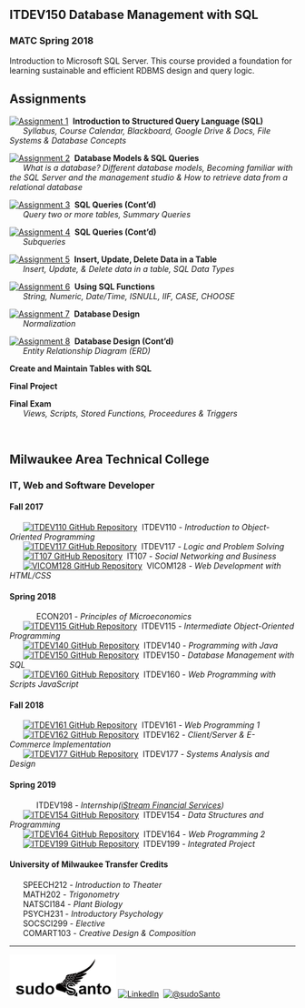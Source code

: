 ITDEV150 Database Management with SQL
------
### MATC Spring 2018

Introduction to Microsoft SQL Server.  This course provided a foundation for learning sustainable and efficient RDBMS design and query logic.

Assignments
------

[<img src="https://github.com/favicon.ico" alt="Assignment 1" width="18" height="18">](https://github.com/sudoSanto/ITDEV150-Database-Management-with-SQL/blob/master/Assignment1.txt "Assignment 1")&nbsp;
**Introduction to Structured Query Language (SQL)**\
&nbsp;&nbsp;&nbsp;&nbsp;&nbsp;&nbsp;*Syllabus, Course Calendar, Blackboard, Google Drive & Docs, File Systems & Database Concepts*

[<img src="https://github.com/favicon.ico" alt="Assignment 2" width="18" height="18">](https://github.com/sudoSanto/ITDEV150-Database-Management-with-SQL/blob/master/Assignment2.txt "Assignment 2")&nbsp;
**Database Models & SQL Queries**\
&nbsp;&nbsp;&nbsp;&nbsp;&nbsp;&nbsp;*What is a database? Different database models, Becoming familiar with the SQL Server and the management studio & How to retrieve data from a relational database*

[<img src="https://github.com/favicon.ico" alt="Assignment 3" width="18" height="18">](https://github.com/sudoSanto/ITDEV150-Database-Management-with-SQL/blob/master/Assignment3.txt "Assignment 3")&nbsp;
**SQL Queries (Cont’d)**\
&nbsp;&nbsp;&nbsp;&nbsp;&nbsp;&nbsp;*Query two or more tables, Summary Queries*

[<img src="https://github.com/favicon.ico" alt="Assignment 4" width="18" height="18">](https://github.com/sudoSanto/ITDEV150-Database-Management-with-SQL/blob/master/Assignment4.txt "Assignment 4")&nbsp;
**SQL Queries (Cont’d)**\
&nbsp;&nbsp;&nbsp;&nbsp;&nbsp;&nbsp;*Subqueries*

[<img src="https://github.com/favicon.ico" alt="Assignment 5" width="18" height="18">](https://github.com/sudoSanto/ITDEV150-Database-Management-with-SQL/blob/master/Assignment5.txt "Assignment 5")&nbsp;
**Insert, Update, Delete Data in a Table**\
&nbsp;&nbsp;&nbsp;&nbsp;&nbsp;&nbsp;*Insert, Update, & Delete data in a table, SQL Data Types*

[<img src="https://github.com/favicon.ico" alt="Assignment 6" width="18" height="18">](https://github.com/sudoSanto/ITDEV150-Database-Management-with-SQL/blob/master/Assignment6.txt "Assignment 6")&nbsp;
**Using SQL Functions**\
&nbsp;&nbsp;&nbsp;&nbsp;&nbsp;&nbsp;*String, Numeric, Date/Time, ISNULL, IIF, CASE, CHOOSE*

[<img src="https://github.com/favicon.ico" alt="Assignment 7" width="18" height="18">](https://github.com/sudoSanto/ITDEV150-Database-Management-with-SQL/tree/master/Assignment7 "Assignment 7")&nbsp;
**Database Design**\
&nbsp;&nbsp;&nbsp;&nbsp;&nbsp;&nbsp;*Normalization*

[<img src="https://github.com/favicon.ico" alt="Assignment 8" width="18" height="18">](https://github.com/sudoSanto/ITDEV150-Database-Management-with-SQL/tree/master/Assignment8 "Assignment 8")&nbsp;
**Database Design (Cont’d)**\
&nbsp;&nbsp;&nbsp;&nbsp;&nbsp;&nbsp;*Entity Relationship Diagram (ERD)*

**Create and Maintain Tables with SQL**

**Final Project**

**Final Exam**\
&nbsp;&nbsp;&nbsp;&nbsp;&nbsp;&nbsp;*Views, Scripts, Stored Functions, Proceedures & Triggers*

<br/>

Milwaukee Area Technical College
------
### IT, Web and Software Developer
#### Fall 2017
&nbsp;&nbsp;&nbsp;&nbsp;&nbsp;&nbsp;[<img src="https://github.com/favicon.ico" alt="ITDEV110 GitHub Repository" width="18" height="18">](https://github.com/sudoSanto/ITDEV110-Intro-to-Object-Oriented-Programming "ITDEV110 GitHub Repository")&nbsp;
ITDEV110 - *Introduction to Object-Oriented Programming*\
&nbsp;&nbsp;&nbsp;&nbsp;&nbsp;&nbsp;[<img src="https://github.com/favicon.ico" alt="ITDEV117 GitHub Repository" width="18" height="18">](https://github.com/sudoSanto/ITDEV117-Logic-and-Problem-Solving "ITDEV117 GitHub Repository")&nbsp;
ITDEV117 - *Logic and Problem Solving*\
&nbsp;&nbsp;&nbsp;&nbsp;&nbsp;&nbsp;[<img src="https://github.com/favicon.ico" alt="IT107 GitHub Repository" width="18" height="18">](https://github.com/sudoSanto/IT107-Social-Networking-and-Business "IT107 GitHub Repository")&nbsp;
IT107 - *Social Networking and Business*\
&nbsp;&nbsp;&nbsp;&nbsp;&nbsp;&nbsp;[<img src="https://github.com/favicon.ico" alt="VICOM128 GitHub Repository" width="18" height="18">](https://github.com/sudoSanto/VICOM128-Web-Development-with-HTML-CSS "VICOM128 GitHub Repository")&nbsp;
VICOM128 - *Web Development with HTML/CSS*

#### Spring 2018
&nbsp;&nbsp;&nbsp;&nbsp;&nbsp;&nbsp;&nbsp;&nbsp;&nbsp;&nbsp;&nbsp;&nbsp;ECON201 - *Principles of Microeconomics*\
&nbsp;&nbsp;&nbsp;&nbsp;&nbsp;&nbsp;[<img src="https://github.com/favicon.ico" alt="ITDEV115 GitHub Repository" width="18" height="18">](https://github.com/sudoSanto/ITDEV115-Intermediate-Object-Oriented-Programming "ITDEV115 GitHub Repository")&nbsp;
ITDEV115 - *Intermediate Object-Oriented Programming*\
&nbsp;&nbsp;&nbsp;&nbsp;&nbsp;&nbsp;[<img src="https://github.com/favicon.ico" alt="ITDEV140 GitHub Repository" width="18" height="18">](https://github.com/sudoSanto/ITDEV140-Programming-with-Java "ITDEV140 GitHub Repository")&nbsp;
ITDEV140 - *Programming with Java*\
&nbsp;&nbsp;&nbsp;&nbsp;&nbsp;&nbsp;[<img src="https://github.com/favicon.ico" alt="ITDEV150 GitHub Repository" width="18" height="18">](https://github.com/sudoSanto/ITDEV150-Database-Management-with-SQL "ITDEV150 GitHub Repository")&nbsp;
ITDEV150 - *Database Management with SQL*\
&nbsp;&nbsp;&nbsp;&nbsp;&nbsp;&nbsp;[<img src="https://github.com/favicon.ico" alt="ITDEV160 GitHub Repository" width="18" height="18">](https://github.com/sudoSanto/ITDEV160-Web-Programming-With-Scripts-JavaScript "ITDEV160 GitHub Repository")&nbsp;
ITDEV160 - *Web Programming with Scripts JavaScript*

#### Fall 2018
&nbsp;&nbsp;&nbsp;&nbsp;&nbsp;&nbsp;[<img src="https://github.com/favicon.ico" alt="ITDEV161 GitHub Repository" width="18" height="18">](https://github.com/sudoSanto/ITDEV161-Web-Programming-1 "ITDEV161 GitHub Repository")&nbsp;
ITDEV161 - *Web Programming 1*\
&nbsp;&nbsp;&nbsp;&nbsp;&nbsp;&nbsp;[<img src="https://github.com/favicon.ico" alt="ITDEV162 GitHub Repository" width="18" height="18">](https://github.com/sudoSanto/ITDEV162-Client-Server-and-E-Commerce-Implementation "ITDEV162 GitHub Repository")&nbsp;
ITDEV162 - *Client/Server & E-Commerce Implementation*\
&nbsp;&nbsp;&nbsp;&nbsp;&nbsp;&nbsp;[<img src="https://github.com/favicon.ico" alt="ITDEV177 GitHub Repository" width="18" height="18">](https://github.com/sudoSanto/ITDEV177-Systems-Analysis-and-Design "ITDEV177 GitHub Repository")&nbsp;
ITDEV177 - *Systems Analysis and Design*

#### Spring 2019
&nbsp;&nbsp;&nbsp;&nbsp;&nbsp;&nbsp;&nbsp;&nbsp;&nbsp;&nbsp;&nbsp;&nbsp;ITDEV198 - *Internship([iStream Financial Services](https://www.istreamfs.com/ "iStream Financial Services"))*\
&nbsp;&nbsp;&nbsp;&nbsp;&nbsp;&nbsp;[<img src="https://github.com/favicon.ico" alt="ITDEV154 GitHub Repository" width="18" height="18">](https://github.com/sudoSanto/ITDEV154-Data-Structures-and-Programming "ITDEV154 GitHub Repository")&nbsp;
ITDEV154 - *Data Structures and Programming*\
&nbsp;&nbsp;&nbsp;&nbsp;&nbsp;&nbsp;[<img src="https://github.com/favicon.ico" alt="ITDEV164 GitHub Repository" width="18" height="18">](https://github.com/sudoSanto/ITDEV164-Web-Programming-2 "ITDEV164 GitHub Repository")&nbsp;
ITDEV164 - *Web Programming 2*\
&nbsp;&nbsp;&nbsp;&nbsp;&nbsp;&nbsp;[<img src="https://github.com/favicon.ico" alt="ITDEV199 GitHub Repository" width="18" height="18">](https://github.com/sudoSanto/ITDEV199-Integrated-Project "ITDEV199 GitHub Repository")&nbsp;
ITDEV199 - *Integrated Project*

#### University of Milwaukee Transfer Credits
&nbsp;&nbsp;&nbsp;&nbsp;&nbsp;&nbsp;SPEECH212 - *Introduction to Theater*\
&nbsp;&nbsp;&nbsp;&nbsp;&nbsp;&nbsp;MATH202 - *Trigonometry*\
&nbsp;&nbsp;&nbsp;&nbsp;&nbsp;&nbsp;NATSCI184 - *Plant Biology*\
&nbsp;&nbsp;&nbsp;&nbsp;&nbsp;&nbsp;PSYCH231 - *Introductory Psychology*\
&nbsp;&nbsp;&nbsp;&nbsp;&nbsp;&nbsp;SOCSCI299 - *Elective*\
&nbsp;&nbsp;&nbsp;&nbsp;&nbsp;&nbsp;COMART103 - *Creative Design & Composition*

---
[<img src="https://github.com/sudoSanto/sudoSantoMedia/blob/master/sudoSantoLogoFull.png" alt="WordPress" height="75">](https://sudosaintblog.wordpress.com/ "WordPress")
[<img src="https://www.linkedin.com/favicon.ico" alt="LinkedIn" width="25" height="25">](https://www.linkedin.com/in/matthew-j-dalsanto/ "LinkedIn")&nbsp;
[<img src="https://twitter.com/favicon.ico" alt="@sudoSanto" width="25" height="25">](https://twitter.com/sudoSanto "@sudoSanto")&nbsp;
